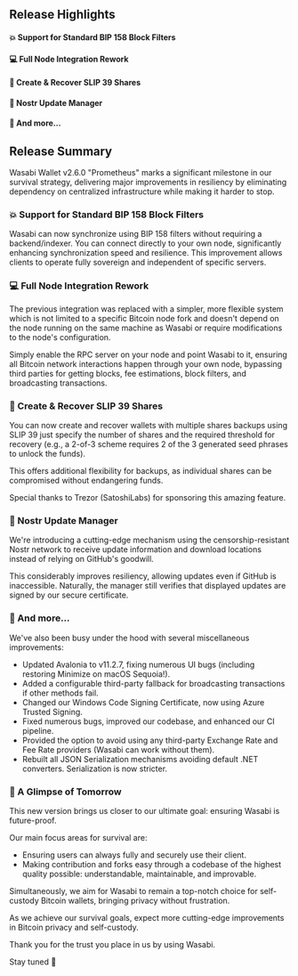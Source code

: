 ## Release Highlights
#### 💥 Support for Standard BIP 158 Block Filters
#### 💻 Full Node Integration Rework
#### 🔐 Create & Recover SLIP 39 Shares
#### 💪 Nostr Update Manager
#### 🤯 And more…

## Release Summary

Wasabi Wallet v2.6.0 "Prometheus" marks a significant milestone in our survival strategy, delivering major improvements in resiliency by eliminating dependency on centralized infrastructure while making it harder to stop.

### 💥 Support for Standard BIP 158 Block Filters

Wasabi can now synchronize using BIP 158 filters without requiring a backend/indexer. You can connect directly to your own node, significantly enhancing synchronization speed and resilience. This improvement allows clients to operate fully sovereign and independent of specific servers.

### 💻 Full Node Integration Rework

The previous integration was replaced with a simpler, more flexible system which is not limited to a specific Bitcoin node fork and doesn't depend on the node running on the same machine as Wasabi or require modifications to the node's configuration.

Simply enable the RPC server on your node and point Wasabi to it, ensuring all Bitcoin network interactions happen through your own node, bypassing third parties for getting blocks, fee estimations, block filters, and broadcasting transactions.

### 🔐 Create & Recover SLIP 39 Shares

You can now create and recover wallets with multiple shares backups using SLIP 39 just specify the number of shares and the required threshold for recovery (e.g., a 2-of-3 scheme requires 2 of the 3 generated seed phrases to unlock the funds).

This offers additional flexibility for backups, as individual shares can be compromised without endangering funds.

Special thanks to Trezor (SatoshiLabs) for sponsoring this amazing feature.

### 💪 Nostr Update Manager

We're introducing a cutting-edge mechanism using the censorship-resistant Nostr network to receive update information and download locations instead of relying on GitHub's goodwill.

This considerably improves resiliency, allowing updates even if GitHub is inaccessible. Naturally, the manager still verifies that displayed updates are signed by our secure certificate.

### 🤯 And more…
We've also been busy under the hood with several miscellaneous improvements:

- Updated Avalonia to v11.2.7, fixing numerous UI bugs (including restoring Minimize on macOS Sequoia!).
- Added a configurable third-party fallback for broadcasting transactions if other methods fail.
- Changed our Windows Code Signing Certificate, now using Azure Trusted Signing.
- Fixed numerous bugs, improved our codebase, and enhanced our CI pipeline.
- Provided the option to avoid using any third-party Exchange Rate and Fee Rate providers (Wasabi can work without them).
- Rebuilt all JSON Serialization mechanisms avoiding default .NET converters. Serialization is now stricter.

### 🔮 A Glimpse of Tomorrow
This new version brings us closer to our ultimate goal: ensuring Wasabi is future-proof.

Our main focus areas for survival are:
- Ensuring users can always fully and securely use their client.
- Making contribution and forks easy through a codebase of the highest quality possible: understandable, maintainable, and improvable.

Simultaneously, we aim for Wasabi to remain a top-notch choice for self-custody Bitcoin wallets, bringing privacy without frustration.

As we achieve our survival goals, expect more cutting-edge improvements in Bitcoin privacy and self-custody.

Thank you for the trust you place in us by using Wasabi.

Stay tuned 👀
